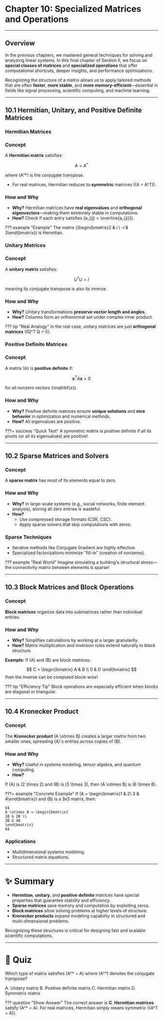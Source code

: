 # Chapter 10: Specialized Matrices and Operations

---

## Overview

In the previous chapters, we mastered general techniques for solving and analyzing linear systems. In this final chapter of Section II, we focus on **special classes of matrices** and **specialized operations** that offer computational shortcuts, deeper insights, and performance optimizations.

Recognizing the structure of a matrix allows us to apply tailored methods that are often **faster**, **more stable**, and **more memory-efficient**—essential in fields like signal processing, scientific computing, and machine learning.

---

## 10.1 Hermitian, Unitary, and Positive Definite Matrices

### Hermitian Matrices

### Concept
A **Hermitian matrix** satisfies:

$$
A = A^*
$$

where \(A^*\) is the conjugate transpose.

- For real matrices, Hermitian reduces to **symmetric** matrices \((A = A^T)\).

### How and Why
- **Why?** Hermitian matrices have **real eigenvalues** and **orthogonal eigenvectors**—making them extremely stable in computations.
- **How?** Check if each entry satisfies \(a_{ij} = \overline{a_{ji}}\).


??? example "Example"
    The matrix \(\begin{bmatrix}2 & i \\ -i & 3\end{bmatrix}\) is Hermitian.


### Unitary Matrices

### Concept
A **unitary matrix** satisfies:

$$
U^*U = I
$$

meaning its conjugate transpose is also its inverse.

### How and Why
- **Why?** Unitary transformations **preserve vector length and angles**.
- **How?** Columns form an orthonormal set under complex inner product.


??? tip "Real Analogy"
    In the real case, unitary matrices are just **orthogonal matrices** \((Q^T Q = I)\).


### Positive Definite Matrices

### Concept
A matrix \(A\) is **positive definite** if:

$$
\mathbf{x}^T A \mathbf{x} > 0
$$

for all nonzero vectors \(\mathbf{x}\).

### How and Why
- **Why?** Positive definite matrices ensure **unique solutions** and **nice behavior** in optimization and numerical methods.
- **How?** All eigenvalues are positive.


???+ success "Quick Test"
    A symmetric matrix is positive definite if all its pivots (or all its eigenvalues) are positive!


---

## 10.2 Sparse Matrices and Solvers

### Concept
A **sparse matrix** has most of its elements equal to zero.

### How and Why
- **Why?** In large-scale systems (e.g., social networks, finite element analysis), storing all zero entries is wasteful.
- **How?**
  - Use compressed storage formats (CSR, CSC).
  - Apply sparse solvers that skip computations with zeros.

### Sparse Techniques
- Iterative methods like Conjugate Gradient are highly effective.
- Specialized factorizations minimize "fill-in" (creation of nonzeros).


??? example "Real World"
    Imagine simulating a building's structural stress—the connectivity matrix between elements is sparse!


---

## 10.3 Block Matrices and Block Operations

### Concept
**Block matrices** organize data into submatrices rather than individual entries.

### How and Why
- **Why?** Simplifies calculations by working at a larger granularity.
- **How?** Matrix multiplication and inversion rules extend naturally to block structure.

**Example:**
If \(A\) and \(B\) are block matrices:

$$
C = \begin{bmatrix} A & B \\ 0 & D \end{bmatrix}
$$
then the inverse can be computed block-wise!


??? tip "Efficiency Tip"
    Block operations are especially efficient when blocks are diagonal or triangular.


---

## 10.4 Kronecker Product

### Concept
The **Kronecker product** \(A \otimes B\) creates a larger matrix from two smaller ones, spreading \(A\)'s entries across copies of \(B\).

### How and Why
- **Why?** Useful in systems modeling, tensor algebra, and quantum computing.
- **How?**

If \(A\) is \(2 \times 2\) and \(B\) is \(3 \times 3\), then \(A \otimes B\) is \(6 \times 6\).


???+ example "Concrete Example"
    If \(A = \begin{bmatrix}1 & 2\\ 3 & 4\end{bmatrix}\) and \(B\) is a 3x3 matrix, then:

    $$
    A \otimes B = \begin{bmatrix}
    1B & 2B \\
    3B & 4B
    \end{bmatrix}
    $$


### Applications
- Multidimensional systems modeling.
- Structured matrix equations.

---

# ✨ Summary
- **Hermitian**, **unitary**, and **positive definite** matrices have special properties that guarantee stability and efficiency.
- **Sparse matrices** save memory and computation by exploiting zeros.
- **Block matrices** allow solving problems at higher levels of structure.
- **Kronecker products** expand modeling capability in structured and multi-dimensional problems.

Recognizing these structures is critical for designing fast and scalable scientific computations.

---

# 📝 Quiz

Which type of matrix satisfies \(A^* = A\) where \(A^*\) denotes the conjugate transpose?

<div class="upper-alpha" markdown>
A. Unitary matrix  
B. Positive definite matrix  
C. Hermitian matrix  
D. Symmetric matrix
</div>

??? question "Show Answer"
    The correct answer is **C**. **Hermitian matrices** satisfy \(A^* = A\). For real matrices, Hermitian simply means symmetric \((A^T = A)\).
